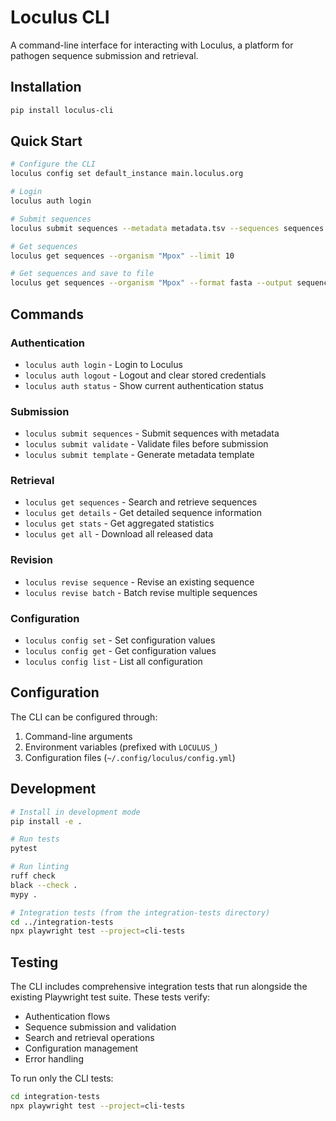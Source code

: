 # Loculus CLI

A command-line interface for interacting with Loculus, a platform for pathogen sequence submission and retrieval.

## Installation

```bash
pip install loculus-cli
```

## Quick Start

```bash
# Configure the CLI
loculus config set default_instance main.loculus.org

# Login
loculus auth login

# Submit sequences
loculus submit sequences --metadata metadata.tsv --sequences sequences.fasta --organism "Mpox"

# Get sequences
loculus get sequences --organism "Mpox" --limit 10

# Get sequences and save to file
loculus get sequences --organism "Mpox" --format fasta --output sequences.fasta
```

## Commands

### Authentication
- `loculus auth login` - Login to Loculus
- `loculus auth logout` - Logout and clear stored credentials
- `loculus auth status` - Show current authentication status

### Submission
- `loculus submit sequences` - Submit sequences with metadata
- `loculus submit validate` - Validate files before submission
- `loculus submit template` - Generate metadata template

### Retrieval
- `loculus get sequences` - Search and retrieve sequences
- `loculus get details` - Get detailed sequence information
- `loculus get stats` - Get aggregated statistics
- `loculus get all` - Download all released data

### Revision
- `loculus revise sequence` - Revise an existing sequence
- `loculus revise batch` - Batch revise multiple sequences

### Configuration
- `loculus config set` - Set configuration values
- `loculus config get` - Get configuration values  
- `loculus config list` - List all configuration

## Configuration

The CLI can be configured through:
1. Command-line arguments
2. Environment variables (prefixed with `LOCULUS_`)
3. Configuration files (`~/.config/loculus/config.yml`)

## Development

```bash
# Install in development mode
pip install -e .

# Run tests
pytest

# Run linting
ruff check
black --check .
mypy .

# Integration tests (from the integration-tests directory)
cd ../integration-tests
npx playwright test --project=cli-tests
```

## Testing

The CLI includes comprehensive integration tests that run alongside the existing Playwright test suite. These tests verify:

- Authentication flows
- Sequence submission and validation
- Search and retrieval operations
- Configuration management
- Error handling

To run only the CLI tests:

```bash
cd integration-tests
npx playwright test --project=cli-tests
```